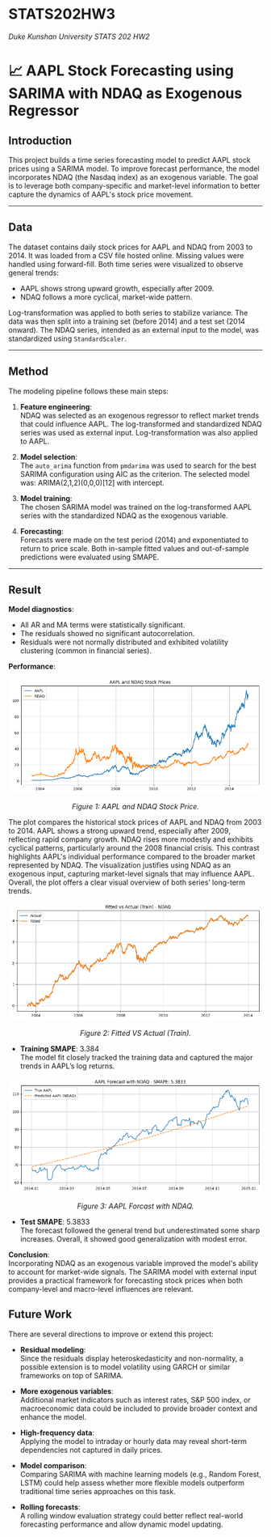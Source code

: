 # STATS202HW3
*Duke Kunshan University STATS 202 HW2*

# 📈 AAPL Stock Forecasting using SARIMA with NDAQ as Exogenous Regressor

## Introduction

This project builds a time series forecasting model to predict AAPL stock prices using a SARIMA model. To improve forecast performance, the model incorporates NDAQ (the Nasdaq index) as an exogenous variable. The goal is to leverage both company-specific and market-level information to better capture the dynamics of AAPL's stock price movement.

---

## Data

The dataset contains daily stock prices for AAPL and NDAQ from 2003 to 2014. It was loaded from a CSV file hosted online. Missing values were handled using forward-fill. Both time series were visualized to observe general trends:

- AAPL shows strong upward growth, especially after 2009.
- NDAQ follows a more cyclical, market-wide pattern.

Log-transformation was applied to both series to stabilize variance. The data was then split into a training set (before 2014) and a test set (2014 onward). The NDAQ series, intended as an external input to the model, was standardized using `StandardScaler`.

---

## Method

The modeling pipeline follows these main steps:

1. **Feature engineering**:  
   NDAQ was selected as an exogenous regressor to reflect market trends that could influence AAPL. The log-transformed and standardized NDAQ series was used as external input. Log-transformation was also applied to AAPL.

2. **Model selection**:  
   The `auto_arima` function from `pmdarima` was used to search for the best SARIMA configuration using AIC as the criterion. The selected model was: ARIMA(2,1,2)(0,0,0)[12] with intercept.
   
3. **Model training**:  
The chosen SARIMA model was trained on the log-transformed AAPL series with the standardized NDAQ as the exogenous variable.

4. **Forecasting**:  
Forecasts were made on the test period (2014) and exponentiated to return to price scale. Both in-sample fitted values and out-of-sample predictions were evaluated using SMAPE.

---

## Result

**Model diagnostics**:

- All AR and MA terms were statistically significant.
- The residuals showed no significant autocorrelation.
- Residuals were not normally distributed and exhibited volatility clustering (common in financial series).

**Performance**:

<p align="center">
  <img src="sportlight/AAPL_NDAQ.png" alt="Sample Image" width="500"/>
</p>
<p align="center">
  <em>Figure 1: AAPL and NDAQ Stock Price.</em>
</p>

The plot compares the historical stock prices of AAPL and NDAQ from 2003 to 2014. AAPL shows a strong upward trend, especially after 2009, reflecting rapid company growth. NDAQ rises more modestly and exhibits cyclical patterns, particularly around the 2008 financial crisis. This contrast highlights AAPL's individual performance compared to the broader market represented by NDAQ. The visualization justifies using NDAQ as an exogenous input, capturing market-level signals that may influence AAPL. Overall, the plot offers a clear visual overview of both series’ long-term trends.

<p align="center">
  <img src="sportlight/training.png" alt="Sample Image" width="500"/>
</p>
<p align="center">
  <em>Figure 2: Fitted VS Actual (Train).</em>
</p>

- **Training SMAPE**: 3.384  
The model fit closely tracked the training data and captured the major trends in AAPL’s log returns.

<p align="center">
  <img src="sportlight/testing.png" alt="Sample Image" width="500"/>
</p>
<p align="center">
  <em>Figure 3: AAPL Forcast with NDAQ.</em>
</p>

- **Test SMAPE**: 5.3833  
The forecast followed the general trend but underestimated some sharp increases. Overall, it showed good generalization with modest error.

**Conclusion**:  
Incorporating NDAQ as an exogenous variable improved the model's ability to account for market-wide signals. The SARIMA model with external input provides a practical framework for forecasting stock prices when both company-level and macro-level influences are relevant.

## Future Work

There are several directions to improve or extend this project:

- **Residual modeling**:  
Since the residuals display heteroskedasticity and non-normality, a possible extension is to model volatility using GARCH or similar frameworks on top of SARIMA.

- **More exogenous variables**:  
Additional market indicators such as interest rates, S&P 500 index, or macroeconomic data could be included to provide broader context and enhance the model.

- **High-frequency data**:  
Applying the model to intraday or hourly data may reveal short-term dependencies not captured in daily prices.

- **Model comparison**:  
Comparing SARIMA with machine learning models (e.g., Random Forest, LSTM) could help assess whether more flexible models outperform traditional time series approaches on this task.

- **Rolling forecasts**:  
A rolling window evaluation strategy could better reflect real-world forecasting performance and allow dynamic model updating.



